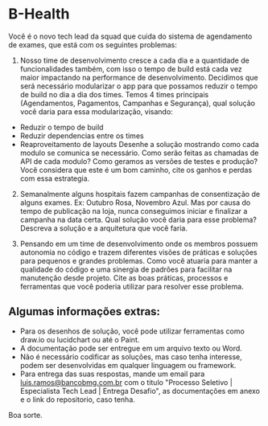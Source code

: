 # B-Health

Você é o novo tech lead da squad que cuida do sistema de agendamento de exames, que está com os seguintes problemas:

1) Nosso time de desenvolvimento cresce a cada dia e a quantidade de funcionalidades também, com isso o tempo de build está cada vez maior impactando na performance de desenvolvimento.
Decidimos que será necessário modularizar o app para que possamos reduzir o tempo de build no dia a dia dos times. Temos 4 times principais (Agendamentos, Pagamentos, Campanhas e Segurança), qual solução você daria para essa modularização, visando:
  
  - Reduzir o tempo de build
  - Reduzir dependencias entre os times
  - Reaproveitamento de layouts
Desenhe a solução mostrando como cada modulo se comunica se necessário. Como serão feitas as chamadas de API de cada modulo? Como geramos as versões de testes e produção? Você considera que este é um bom caminho, cite os ganhos e perdas com essa estrategia.


2) Semanalmente alguns hospitais fazem campanhas de consentização de alguns exames. Ex: Outubro Rosa, Novembro Azul.
Mas por causa do tempo de publicação na loja, nunca conseguimos iniciar e finalizar a campanha na data certa.
Qual solução você daria para esse problema? Descreva a solução e a arquitetura que você faria.


3) Pensando em um time de desenvolvimento onde os membros possuem autonomia no código e trazem diferentes visões de práticas e soluções para pequenos e grandes problemas.
Como você atuaria para manter a qualidade do código e uma sinergia de padrões para facilitar na manutenção desde projeto.
Cite as boas práticas, processos e ferramentas que você poderia utilizar para resolver esse problema.


## Algumas informações extras:

- Para os desenhos de solução, você pode utilizar ferramentas como draw.io ou lucidchart ou até o Paint.
- A documentação pode ser entregue em um arquivo texto ou Word.
- Não é necessário codificar as soluções, mas caso tenha interesse, podem ser desenvolvidas em qualquer linguagem ou framework.
- Para entrega das suas respostas, mande um email para luis.ramos@bancobmg.com.br com o titulo "Processo Seletivo | Especialista Tech Lead | Entrega Desafio", as documentações em anexo e o link do repositorio, caso tenha.

Boa sorte.
